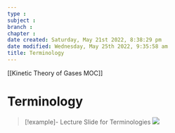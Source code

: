```yaml
---
type : 
subject : 
branch :
chapter :
date created: Saturday, May 21st 2022, 8:38:29 pm
date modified: Wednesday, May 25th 2022, 9:35:58 am
title: Terminology
---
```


[[Kinetic Theory of Gases MOC]]

# Terminology

>[!example]- Lecture Slide for Terminologies
>![](https://i.imgur.com/z7MPEyv.png)
